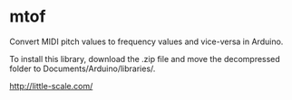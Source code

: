 # mtof
Convert MIDI pitch values to frequency values and vice-versa in Arduino. 
 
 To install this library, download the .zip file and move the decompressed folder to Documents/Arduino/libraries/.
 
 http://little-scale.com/
